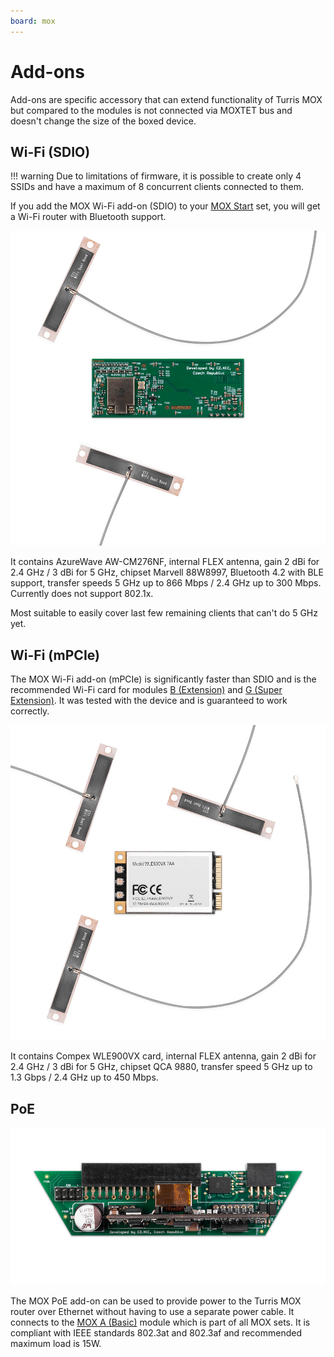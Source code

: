```yaml
---
board: mox
---
```

# Add-ons

Add-ons are specific accessory that can extend functionality of Turris MOX but
compared to the modules is not connected via MOXTET bus and doesn't change the
size of the boxed device.

## Wi-Fi (SDIO)

!!! warning
    Due to limitations of firmware, it is possible to create only 4 SSIDs and
    have a maximum of 8 concurrent clients connected to them.

If you add the MOX Wi-Fi add-on (SDIO) to your [MOX Start](sets/start.md) set,
you will get a Wi-Fi router with Bluetooth support.

![Wi-Fi add-on (SDIO)](addons/wifi-sdio.jpg)

It contains AzureWave AW-CM276NF, internal FLEX antenna, gain 2 dBi for 2.4 GHz
/ 3 dBi for 5 GHz, chipset Marvell 88W8997, Bluetooth 4.2 with BLE support,
transfer speeds 5 GHz up to 866 Mbps / 2.4 GHz up to 300 Mbps. Currently does
not support 802.1x.

Most suitable to easily cover last few remaining clients that can't do 5 GHz yet.

## Wi-Fi (mPCIe)

The MOX Wi-Fi add-on (mPCIe) is significantly faster than SDIO and is the
recommended Wi-Fi card for modules [B (Extension)](modules/b.md) and [G (Super
Extension)](modules/g.md). It was tested with the device and is guaranteed to
work correctly.

![Wi-Fi add-on (mPCIe)](addons/wifi-pcie.jpg)

It contains Compex WLE900VX card, internal FLEX antenna, gain 2 dBi for 2.4 GHz
/ 3 dBi for 5 GHz, chipset QCA 9880, transfer speed 5 GHz up to 1.3 Gbps / 2.4
GHz up to 450 Mbps.

## PoE

![PoE add-on](addons/poe.jpg)

The MOX PoE add-on can be used to provide power to the Turris MOX router over
Ethernet without having to use a separate power cable. It connects to the [MOX A
(Basic)](modules/a.md) module which is part of all MOX sets. It is
compliant with IEEE standards 802.3at and 802.3af and recommended maximum load
is 15W.
